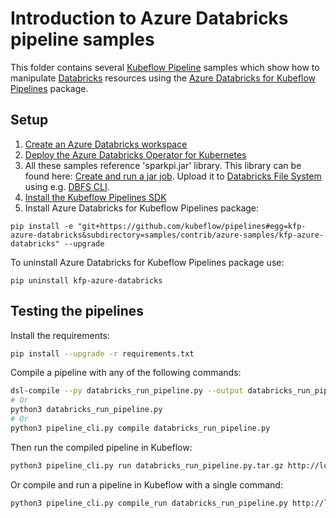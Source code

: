 # Introduction to Azure Databricks pipeline samples

This folder contains several [Kubeflow Pipeline](https://www.kubeflow.org/docs/pipelines/) samples 
which show how to manipulate [Databricks](https://azure.microsoft.com/services/databricks/) 
resources using the [Azure Databricks for Kubeflow Pipelines](
../kfp-azure-databricks/) package.

## Setup

1) [Create an Azure Databricks workspace](
    https://docs.microsoft.com/en-us/azure/databricks/getting-started/try-databricks?toc=https%3A%2F%2Fdocs.microsoft.com%2Fen-us%2Fazure%2Fazure-databricks%2FTOC.json&bc=https%3A%2F%2Fdocs.microsoft.com%2Fen-us%2Fazure%2Fbread%2Ftoc.json#--step-2-create-an-azure-databricks-workspace)
2) [Deploy the Azure Databricks Operator for Kubernetes](
    https://github.com/microsoft/azure-databricks-operator/blob/master/docs/deploy.md)
3) All these samples reference 'sparkpi.jar' library. This library can be found here: [Create and run a 
jar job](https://docs.databricks.com/dev-tools/api/latest/examples.html#create-and-run-a-jar-job). 
Upload it to [Databricks File System](
https://docs.microsoft.com/en-us/azure/databricks/data/databricks-file-system) using e.g. [DBFS 
CLI](https://docs.microsoft.com/en-us/azure/databricks/dev-tools/databricks-cli#dbfs-cli).
4) [Install the Kubeflow Pipelines SDK](https://www.kubeflow.org/docs/pipelines/sdk/install-sdk/)
5) Install Azure Databricks for Kubeflow Pipelines package:
```
pip install -e "git+https://github.com/kubeflow/pipelines#egg=kfp-azure-databricks&subdirectory=samples/contrib/azure-samples/kfp-azure-databricks" --upgrade
```
To uninstall Azure Databricks for Kubeflow Pipelines package use:
```
pip uninstall kfp-azure-databricks
```

## Testing the pipelines

Install the requirements:
```bash
pip install --upgrade -r requirements.txt
```
Compile a pipeline with any of the following commands:
```bash
dsl-compile --py databricks_run_pipeline.py --output databricks_run_pipeline.py.tar.gz
# Or
python3 databricks_run_pipeline.py
# Or
python3 pipeline_cli.py compile databricks_run_pipeline.py
```
Then run the compiled pipeline in Kubeflow:
```bash
python3 pipeline_cli.py run databricks_run_pipeline.py.tar.gz http://localhost:8080/pipeline '{"run_name":"test-run","parameter":"10"}'
```
Or compile and run a pipeline in Kubeflow with a single command:
```bash
python3 pipeline_cli.py compile_run databricks_run_pipeline.py http://localhost:8080/pipeline '{"run_name":"test-run","parameter":"10"}'
```